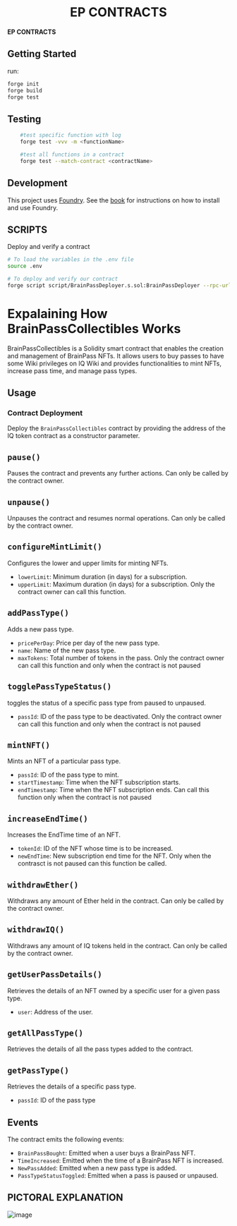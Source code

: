 # <h1 align="center"> EP CONTRACTS </h1>

**EP CONTRACTS**

## Getting Started

run:

```sh
forge init
forge build
forge test
```

## Testing

```sh
    #test specific function with log
    forge test -vvv -m <functionName>

    #test all functions in a contract
    forge test --match-contract <contractName>

```

## Development

This project uses [Foundry](https://getfoundry.sh). See the [book](https://book.getfoundry.sh/getting-started/installation.html) for instructions on how to install and use Foundry.

## SCRIPTS

Deploy and verify a contract

```sh
# To load the variables in the .env file
source .env

# To deploy and verify our contract
forge script script/BrainPassDeployer.s.sol:BrainPassDeployer --rpc-url $RPC_URL  --private-key $PRIVATE_KEY --broadcast --verify --etherscan-api-key $ETHERSCAN_KEY -vvvv --gas-price 60 --legacy

```

# Expalaining How BrainPassCollectibles Works

BrainPassCollectibles is a Solidity smart contract that enables the creation and management of BrainPass NFTs. It allows users to buy passes to have some Wiki privileges on IQ Wiki and provides functionalities to mint NFTs, increase pass time, and manage pass types.

## Usage

### Contract Deployment
Deploy the `BrainPassCollectibles` contract by providing the address of the IQ token contract as a constructor parameter.

## `pause()`
Pauses the contract and prevents any further actions. Can only be called by the contract owner.

## `unpause()`
Unpauses the contract and resumes normal operations. Can only be called by the contract owner.

## `configureMintLimit()`
Configures the lower and upper limits for minting NFTs.
- `lowerLimit`: Minimum duration (in days) for a subscription.
- `upperLimit`: Maximum duration (in days) for a subscription.
Only the contract owner can call this function.

## `addPassType()`
Adds a new pass type.
- `pricePerDay`: Price per day of the new pass type.
- `name`: Name of the new pass type.
- `maxTokens`: Total number of tokens in the pass.
Only the contract owner can call this function and only when the contract is not paused 

## `togglePassTypeStatus()`
toggles the status of a specific pass type from paused to unpaused.
- `passId`: ID of the pass type to be deactivated.
Only the contract owner can call this function and only when the contract is not paused 

## `mintNFT()`
Mints an NFT of a particular pass type.
- `passId`: ID of the pass type to mint.
- `startTimestamp`: Time when the NFT subscription starts.
- `endTimestamp`: Time when the NFT subscription ends.
Can call this function  only when the contract is not paused 

## `increaseEndTime()`
Increases the EndTime time of an NFT.
- `tokenId`: ID of the NFT whose time is to be increased.
- `newEndTime`: New subscription end time for the NFT.
Only when the contrasct is not paused can this function be called.

## `withdrawEther()`
Withdraws any amount of Ether held in the contract. Can only be called by the contract owner.

## `withdrawIQ()`
Withdraws any amount of IQ tokens held in the contract. Can only be called by the contract owner.

## `getUserPassDetails()`
Retrieves the details of an NFT owned by a specific user for a given pass type.
- `user`: Address of the user.

## `getAllPassType()`
Retrieves the details of all the pass types added to the contract.

## `getPassType()`
Retrieves the details of a specific pass type.
- `passId`: ID of the pass type

## Events

The contract emits the following events:

- `BrainPassBought`: Emitted when a user buys a BrainPass NFT.
- `TimeIncreased`: Emitted when the time of a BrainPass NFT is increased.
- `NewPassAdded`: Emitted when a new pass type is added.
- `PassTypeStatusToggled`: Emitted when a pass is paused or unpaused.

## PICTORAL EXPLANATION
![image](https://github.com/EveripediaNetwork/ep-contract/assets/75235148/eee4d631-28d9-4ca4-bc0e-62e5a02998a2)


